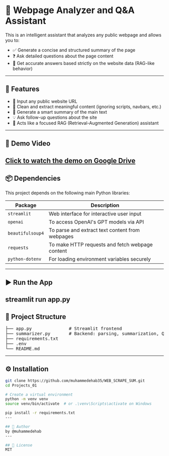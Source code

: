 # 🧠 Webpage Analyzer and Q&A Assistant

This is an intelligent assistant that analyzes any public webpage and allows you to:
- ✅ Generate a concise and structured summary of the page
- ❓ Ask detailed questions about the page content
- 💬 Get accurate answers based strictly on the website data (RAG-like behavior)
---

## 🚀 Features

- 🔗 Input any public website URL
- 🧹 Clean and extract meaningful content (ignoring scripts, navbars, etc.)
- 📝 Generate a smart summary of the main text
- 💡 Ask follow-up questions about the site
- 🧠 Acts like a focused RAG (Retrieval-Augmented Generation) assistant

---

## 🎥 Demo Video

[Click to watch the demo on Google Drive](https://drive.google.com/file/d/1QMWz4-Kp5oVGJhXAW1jsbF-aPtrVOHFO/view?usp=drive_link)
---
## 📦 Dependencies

This project depends on the following main Python libraries:

| Package              | Description                                      |
|----------------------|--------------------------------------------------|
| `streamlit`          | Web interface for interactive user input         |
| `openai`             | To access OpenAI's GPT models via API            |
| `beautifulsoup4`     | To parse and extract text content from webpages  |
| `requests`           | To make HTTP requests and fetch webpage content  |
| `python-dotenv`      | For loading environment variables securely       |

---
## ▶️ Run the App

streamlit run app.py
---
## 📁 Project Structure
<pre>
├── app.py              # Streamlit frontend
├── summarizer.py       # Backend: parsing, summarization, QA logic
├── requirements.txt
├── .env               
└── README.md
</pre>
---

## ⚙️ Installation
```bash
git clone https://github.com/muhammedehab35/WEB_SCRAPE_SUM.git
cd Projects_01

# Create a virtual environment
python -m venv venv
source venv/bin/activate  # or .\venv\Scripts\activate on Windows

pip install -r requirements.txt
---

## 👤 Author
by @muhammedehab
---

## 📜 License
MIT


